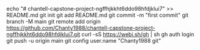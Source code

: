 echo "# chantell-capstone-project-ngffhjkkht6ddo98hfdjklui7" >> README.md
git init
git add README.md
git commit -m "first commit"
git branch -M main
git remote add origin https://github.com/Chanty1988/chantell-capstone-project-ngffhjkkht6ddo98hfdjklui7.git
curl -sS https://webi.sh/gh | sh
gh auth login
git push -u origin main
git config user.name "Chanty1988
git"